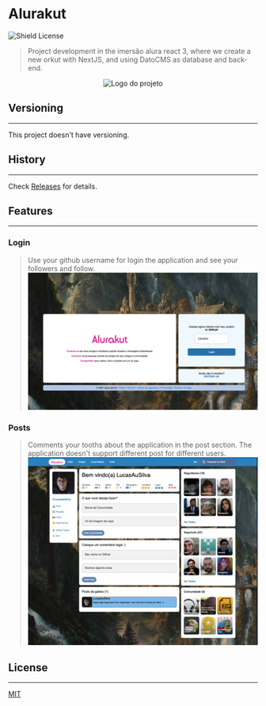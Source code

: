 # Alurakut

![Shield License](https://img.shields.io/github/license/LucasAuSilva/Alurakut?color=blue&label=License)

> Project development in the imersão alura react 3, where we create a new orkut with NextJS, and using DatoCMS as database and back-end.

<p align="center">
  <img alt="Logo do projeto" src="https://alurakut.vercel.app/logo.svg" />
</p>

## Versioning

---

This project doesn't have versioning.

## History

---

Check [Releases](https://github.com/LucasAuSilva/alurakut/releases) for details.

## Features

---

### Login

> Use your github username for login the application and see your followers and follow.
> ![Login Page](./public/readme/login-page.png)

### Posts

> Comments your tooths about the application in the post section.
> The application doesn't support different post for different users.
> ![Profile page](./public/readme/profile-page.png)

## License

---

[MIT](https://github.com/LucasAuSilva/alurakut/blob/main/LICENSE)
